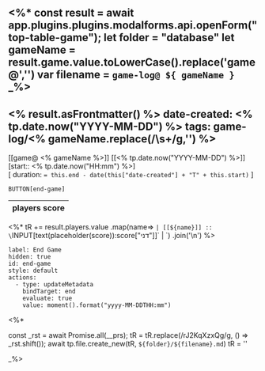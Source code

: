 <%*
 const result = await app.plugins.plugins.modalforms.api.openForm("top-table-game");
 let folder = "database"
 let gameName = result.game.value.toLowerCase().replace('game@','')
 var filename = `game-log@ ${ gameName }`
 _%>
---
<% result.asFrontmatter() %>
date-created: <% tp.date.now("YYYY-MM-DD") %>
tags: game-log/<% gameName.replace(/\s+/g,'') %>
---
 [[game@ <% gameName %>]] [[<% tp.date.now("YYYY-MM-DD") %>]] [start:: <% tp.date.now("HH:mm") %>]  
 [ duration: `= this.end - date(this["date-created"] + "T" + this.start)` ]

 `BUTTON[end-game]`

| players score |
|---|
<%*
tR += result.players.value
.map(name=> `| [[${name}]] :: \`INPUT[text(placeholder(score)):score["דני"]]\` | `)
    .join('\n')
%>

```meta-bind-button
label: End Game
hidden: true
id: end-game
style: default
actions:
  - type: updateMetadata
    bindTarget: end
    evaluate: true
    value: moment().format("yyyy-MM-DDTHH:mm")
```

<%*

const _rst = await Promise.all(__prs);
tR = tR.replace(/rJ2KqXzxQg/g, () => _rst.shift());
await tp.file.create_new(tR, `${folder}/${filename}.md`)
tR = ''

_%>